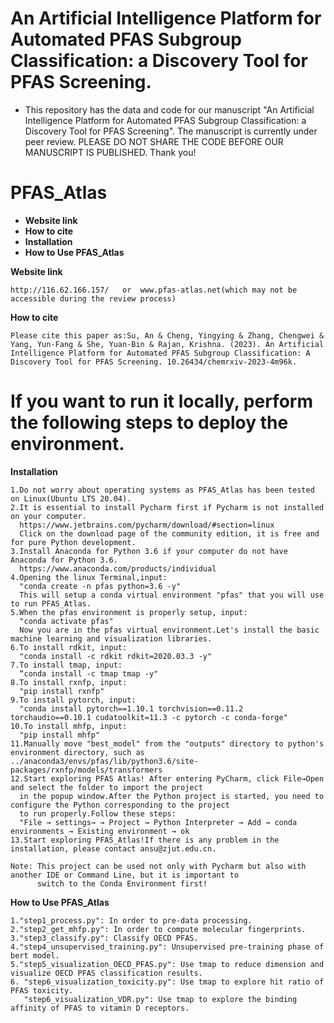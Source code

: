 
 # An Artificial Intelligence Platform for Automated PFAS Subgroup Classification: a Discovery Tool for PFAS Screening.
 * This repository has the data and code for our manuscript "An Artificial Intelligence Platform for Automated PFAS Subgroup Classification: a Discovery Tool for PFAS Screening". The manuscript is currently under peer review. PLEASE DO NOT SHARE THE CODE BEFORE OUR MANUSCRIPT IS PUBLISHED. Thank you!


 
# PFAS_Atlas

   - **Website link**
   - **How to cite**
   - **Installation**
   - **How to Use PFAS_Atlas**

**Website link**
     
    http://116.62.166.157/   or  www.pfas-atlas.net(which may not be accessible during the review process)

**How to cite**

    Please cite this paper as:Su, An & Cheng, Yingying & Zhang, Chengwei & Yang, Yun-Fang & She, Yuan-Bin & Rajan, Krishna. (2023). An Artificial Intelligence Platform for Automated PFAS Subgroup Classification: A Discovery Tool for PFAS Screening. 10.26434/chemrxiv-2023-4m96k. 



# If you want to run it locally, perform the following steps to deploy the environment.

**Installation**
    
    1.Do not worry about operating systems as PFAS_Atlas has been tested on Linux(Ubuntu LTS 20.04).
    2.It is essential to install Pycharm first if Pycharm is not installed on your computer.
      https://www.jetbrains.com/pycharm/download/#section=linux
      Click on the download page of the community edition, it is free and for pure Python development.
    3.Install Anaconda for Python 3.6 if your computer do not have Anaconda for Python 3.6.
      https://www.anaconda.com/products/individual
    4.Opening the linux Terminal,input:
      "conda create -n pfas python=3.6 -y"
      This will setup a conda virtual environment "pfas" that you will use to run PFAS_Atlas.
    5.When the pfas environment is properly setup, input:
      "conda activate pfas"
      Now you are in the pfas virtual environment.Let's install the basic machine learning and visualization libraries.
    6.To install rdkit, input:
      "conda install -c rdkit rdkit=2020.03.3 -y"
    7.To install tmap, input:
      “conda install -c tmap tmap -y"
    8.To install rxnfp, input:
      "pip install rxnfp"
    9.To install pytorch, input:
      "conda install pytorch==1.10.1 torchvision==0.11.2 torchaudio==0.10.1 cudatoolkit=11.3 -c pytorch -c conda-forge"
    10.To install mhfp, input:
      "pip install mhfp"
    11.Manually move "best_model" from the "outputs" directory to python's environment directory, such as ../anaconda3/envs/pfas/lib/python3.6/site-packages/rxnfp/models/transformers
    12.Start exploring PFAS Atlas! After entering PyCharm, click File→Open and select the folder to import the project 
      in the popup window.After the Python project is started, you need to configure the Python corresponding to the project
      to run properly.Follow these steps:
      "File → settings→ → Project → Python Interpreter → Add → conda environments → Existing environment → ok
    13.Start exploring PFAS_Atlas!If there is any problem in the installation, please contact ansu@zjut.edu.cn. 
     
    Note: This project can be used not only with Pycharm but also with another IDE or Command Line, but it is important to 
          switch to the Conda Environment first!

  
**How to Use PFAS_Atlas**
    
    1."step1_process.py": In order to pre-data processing.
    2."step2_get_mhfp.py": In order to compute molecular fingerprints.
    3."step3_classify.py": Classify OECD PFAS.
    4."step4_unsupervised_training.py": Unsupervised pre-training phase of bert model.
    5."step5_visualization_OECD_PFAS.py": Use tmap to reduce dimension and visualize OECD PFAS classification results.
    6. "step6_visualization_toxicity.py": Use tmap to explore hit ratio of PFAS toxicity.
       "step6_visualization_VDR.py": Use tmap to explore the binding affinity of PFAS to vitamin D receptors.
 
